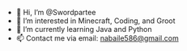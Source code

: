 - 👋 Hi, I’m @Swordpartee
- 👀 I’m interested in Minecraft, Coding, and Groot 
- 🌱 I’m currently learning Java and Python
- 📫 Contact me via email: nabaile586@gmail.com
